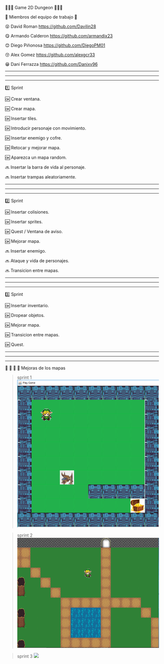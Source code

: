 🔷🔶🔷   Game 2D Dungeon 🔷🔶🔷

👥  Miembros del equipo de trabajo 👥 

😝 David Roman https://github.com/Davilin28

😋 Armando Calderon https://github.com/armandix23

😊 Diego Piñonosa https://github.com/DiegoPM01

😚 Alex Gomez https://github.com/alexgcr33

😁 Dani Ferrazza https://github.com/Danixv96


-------------------------------------------------------------------------------------------------------------------------------------
-------------------------------------------------------------------------------------------------------------------------------------
-------------------------------------------------------------------------------------------------------------------------------------

:one: Sprint

🆗 Crear ventana.

🆗 Crear mapa.

🆗 Insertar tiles.

🆗 Introducir personaje con movimiento.

🆗 Insertar enemigo y cofre.

🆗 Retocar y mejorar mapa.

🆗 Aparezca un mapa random.

🔜 Insertar la barra de vida al personaje.

🔜 Insertar trampas aleatoriamente.



-------------------------------------------------------------------------------------------------------------------------------------
-------------------------------------------------------------------------------------------------------------------------------------
-------------------------------------------------------------------------------------------------------------------------------------

:two: Sprint

🆗 Insertar colisiones.

🆗 Insertar sprites.

🆗 Quest / Ventana de aviso.

🆗 Mejorar mapa.

🔜 Insertar enemigo.

🔜 Ataque y vida de personajes.

🔜 Transicion entre mapas.


-------------------------------------------------------------------------------------------------------------------------------------
-------------------------------------------------------------------------------------------------------------------------------------
-------------------------------------------------------------------------------------------------------------------------------------

:three: Sprint

🆗 Insertar inventario.

🆗 Dropear objetos.

🆗 Mejorar mapa.

🆗 Transicion entre mapas.

🆗 Quest.


-------------------------------------------------------------------------------------------------------------------------------------
-------------------------------------------------------------------------------------------------------------------------------------
-------------------------------------------------------------------------------------------------------------------------------------

    
👾  👾  👾  🏹 Mejoras de los mapas

 > sprint 1
![](https://github.com/BigPopaSolutions/game2d_dungeon/blob/master/juegos/TileGame/res/worlds/SPRINTFOTO1.png)

> sprint 2
![](https://github.com/BigPopaSolutions/game2d_dungeon/blob/master/juegos/TileGame/res/worlds/sprint2.png)

 > sprint 3
![](hsprintttps://github.com/BigPopaSolutions/game2d_dungeon/blob/master/juegos/TileGame/res/worlds/joogoma.jpeg)
